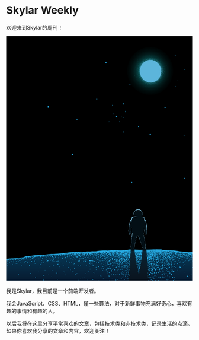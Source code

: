 # Skylar Weekly

欢迎来到Skylar的周刊！

![Cheatsheet image example](./src/images/6587171e08e01.png)

我是Skylar，我目前是一个前端开发者。

我会JavaScript、CSS、HTML，懂一些算法，对于新鲜事物充满好奇心，喜欢有趣的事情和有趣的人。

以后我将在这里分享平常喜欢的文章，包括技术类和非技术类，记录生活的点滴。如果你喜欢我分享的文章和内容，欢迎关注！

